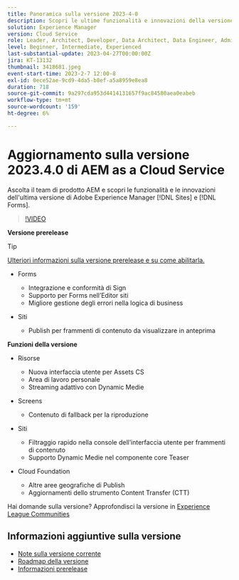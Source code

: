 ```yaml
---
title: Panoramica sulla versione 2023-4-0
description: Scopri le ultime funzionalità e innovazioni della versione 2023-2-0 di Adobe Experience Manager [!DNL Forms] and [!DNL Sites].
solution: Experience Manager
version: Cloud Service
role: Leader, Architect, Developer, Data Architect, Data Engineer, Admin, User
level: Beginner, Intermediate, Experienced
last-substantial-update: 2023-04-27T00:00:00Z
jira: KT-13132
thumbnail: 3418681.jpeg
event-start-time: 2023-2-7 12:00-8
exl-id: 0ece52ae-9cd9-4da5-b8ef-a5a8959e8ea8
duration: 718
source-git-commit: 9a297cda953d4414131657f9ac84580aea0eabeb
workflow-type: tm+mt
source-wordcount: '159'
ht-degree: 6%

---
```


# Aggiornamento sulla versione 2023.4.0 di AEM as a Cloud Service

Ascolta il team di prodotto AEM e scopri le funzionalità e le innovazioni dell&#39;ultima versione di Adobe Experience Manager [!DNL Sites] e [!DNL Forms].

>[!VIDEO](https://video.tv.adobe.com/v/3418681/?learn=on)

**Versione prerelease**

>[!TIP]
>
>[Ulteriori informazioni sulla versione prerelease e su come abilitarla.](https://experienceleague.adobe.com/docs/experience-manager-cloud-service/content/release-notes/prerelease.html)

* Forms
   * Integrazione e conformità di Sign
   * Supporto per Forms nell’Editor siti
   * Migliore gestione degli errori nella logica di business

* Siti
   * Publish per frammenti di contenuto da visualizzare in anteprima

**Funzioni della versione**

* Risorse
   * Nuova interfaccia utente per Assets CS
   * Area di lavoro personale
   * Streaming adattivo con Dynamic Medie

* Screens
   * Contenuto di fallback per la riproduzione

* Siti
   * Filtraggio rapido nella console dell’interfaccia utente per frammenti di contenuto
   * Supporto Dynamic Medie nel componente core Teaser

* Cloud Foundation
   * Altre aree geografiche di Publish
   * Aggiornamenti dello strumento Content Transfer (CTT)


Hai domande sulla versione?  Approfondisci la versione in [Experience League Communities](https://adobe.ly/43FGHk0)


## Informazioni aggiuntive sulla versione

* [Note sulla versione corrente](https://experienceleague.adobe.com/docs/experience-manager-cloud-service/content/release-notes/home.html?lang=it)
* [Roadmap della versione](https://experienceleague.adobe.com/docs/experience-manager-release-information/aem-release-updates/update-releases-roadmap.html?lang=it)
* [Informazioni prerelease](https://experienceleague.adobe.com/docs/experience-manager-cloud-service/content/release-notes/prerelease.html)
